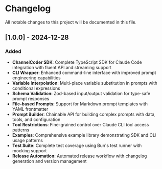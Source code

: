 # Changelog

All notable changes to this project will be documented in this file.



## [1.0.0] - 2024-12-28

### Added
- **ChannelCoder SDK**: Complete TypeScript SDK for Claude Code integration with fluent API and streaming support
- **CLI Wrapper**: Enhanced command-line interface with improved prompt engineering capabilities  
- **Variable Interpolation**: Multi-place variable substitution in prompts with conditional expressions
- **Schema Validation**: Zod-based input/output validation for type-safe prompt responses
- **File-based Prompts**: Support for Markdown prompt templates with YAML frontmatter
- **Prompt Builder**: Chainable API for building complex prompts with data, tools, and configuration
- **Tool Restrictions**: Fine-grained control over Claude CLI tool access patterns
- **Examples**: Comprehensive example library demonstrating SDK and CLI usage patterns
- **Test Suite**: Complete test coverage using Bun's test runner with mocking support
- **Release Automation**: Automated release workflow with changelog generation and version management